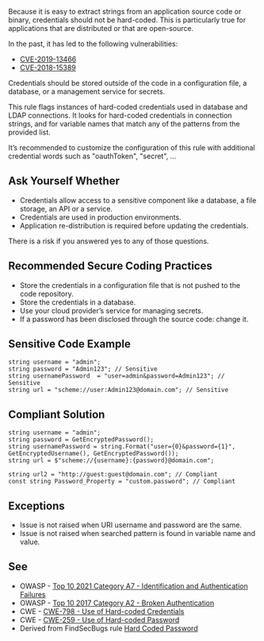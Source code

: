 Because it is easy to extract strings from an application source code or binary, credentials should not be hard-coded. This is particularly true for applications that are distributed or that are open-source.
 
In the past, it has led to the following vulnerabilities:
 
- [CVE-2019-13466](http://cve.mitre.org/cgi-bin/cvename.cgi?name=CVE-2019-13466)
- [CVE-2018-15389](http://cve.mitre.org/cgi-bin/cvename.cgi?name=CVE-2018-15389)

Credentials should be stored outside of the code in a configuration file, a database, or a management service for secrets.
 
This rule flags instances of hard-coded credentials used in database and LDAP connections. It looks for hard-coded credentials in connection strings, and for variable names that match any of the patterns from the provided list.
 
It’s recommended to customize the configuration of this rule with additional credential words such as "oauthToken", "secret", …​
 
## Ask Yourself Whether

- Credentials allow access to a sensitive component like a database, a file storage, an API or a service.
- Credentials are used in production environments.
- Application re-distribution is required before updating the credentials.

There is a risk if you answered yes to any of those questions.
 
## Recommended Secure Coding Practices

- Store the credentials in a configuration file that is not pushed to the code repository.
- Store the credentials in a database.
- Use your cloud provider’s service for managing secrets.
- If a password has been disclosed through the source code: change it.

## Sensitive Code Example

    string username = "admin";
    string password = "Admin123"; // Sensitive
    string usernamePassword  = "user=admin&password=Admin123"; // Sensitive
    string url = "scheme://user:Admin123@domain.com"; // Sensitive

## Compliant Solution

    string username = "admin";
    string password = GetEncryptedPassword();
    string usernamePassword = string.Format("user={0}&password={1}", GetEncryptedUsername(), GetEncryptedPassword());
    string url = $"scheme://{username}:{password}@domain.com";
    
    string url2 = "http://guest:guest@domain.com"; // Compliant
    const string Password_Property = "custom.password"; // Compliant

## Exceptions

- Issue is not raised when URI username and password are the same.
- Issue is not raised when searched pattern is found in variable name and value.

## See

- OWASP - [Top 10 2021 Category A7 - Identification and
  Authentication Failures](https://owasp.org/Top10/A07_2021-Identification_and_Authentication_Failures/)
- OWASP - [Top 10 2017 Category A2 - Broken Authentication](https://owasp.org/www-project-top-ten/2017/A2_2017-Broken_Authentication)
- CWE - [CWE-798 - Use of Hard-coded Credentials](https://cwe.mitre.org/data/definitions/798)
- CWE - [CWE-259 - Use of Hard-coded Password](https://cwe.mitre.org/data/definitions/259)
- Derived from FindSecBugs rule [Hard Coded Password](https://h3xstream.github.io/find-sec-bugs/bugs.htm#HARD_CODE_PASSWORD)